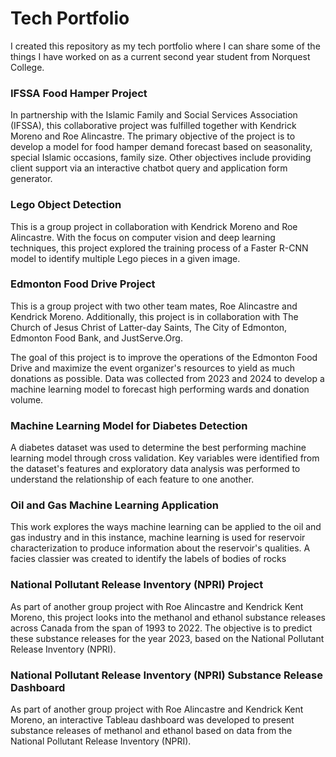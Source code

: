 # Tech Portfolio
I created this repository as my tech portfolio where I can share some of the things I have worked on as a current second year student from Norquest College.

### IFSSA Food Hamper Project
In partnership with the Islamic Family and Social Services Association (IFSSA), this collaborative project was fulfilled together with Kendrick Moreno and Roe Alincastre. The primary objective of the project is to develop a model for food hamper demand forecast based on seasonality, special Islamic occasions, family size. Other objectives include providing client support via an interactive chatbot query and application form generator.

### Lego Object Detection
This is a group project in collaboration with Kendrick Moreno and Roe Alincastre. With the focus on computer vision and deep learning techniques, this project explored the training process of a Faster R-CNN model to identify multiple Lego pieces in a given image. 

### Edmonton Food Drive Project
This is a group project with two other team mates, Roe Alincastre and Kendrick Moreno. Additionally, this project is in collaboration with The Church of Jesus Christ of Latter-day Saints, The City of Edmonton, Edmonton Food Bank, and JustServe.Org.

The goal of this project is to improve the operations of the Edmonton Food Drive and maximize the event organizer's resources to yield as much donations as possible. Data was collected from 2023 and 2024 to develop a machine learning model to forecast high performing wards and donation volume.

### Machine Learning Model for Diabetes Detection
A diabetes dataset was used to determine the best performing machine learning model through cross validation. Key variables were identified from the dataset's features and exploratory data analysis was performed to understand the relationship of each feature to one another.

### Oil and Gas Machine Learning Application
This work explores the ways machine learning can be applied to the oil and gas industry and in this instance, machine learning is used for reservoir characterization to produce information about the reservoir's qualities. A facies classier was created to identify the labels of bodies of rocks 

### National Pollutant Release Inventory (NPRI) Project
As part of another group project with Roe Alincastre and Kendrick Kent Moreno, this project looks into the methanol and ethanol substance releases across Canada from the span of 1993 to 2022. The objective is to predict these substance releases for the year 2023, based on the National Pollutant Release Inventory (NPRI). 

### National Pollutant Release Inventory (NPRI) Substance Release Dashboard
As part of another group project with Roe Alincastre and Kendrick Kent Moreno, an interactive Tableau dashboard was developed to present substance releases of methanol and ethanol based on data from the National Pollutant Release Inventory (NPRI). 
